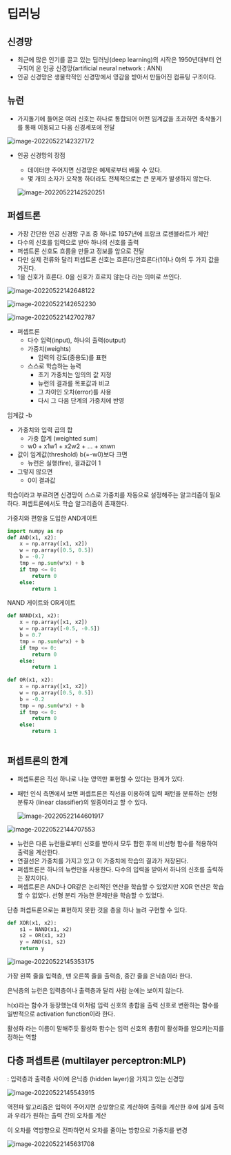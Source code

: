 # 딥러닝

## 신경망

- 최근에 많은 인기를 끌고 있는 딥러닝(deep learning)의 시작은 1950년대부터 연구되어 온 인공 신경망(artificial neural network : ANN)
- 인공 신경망은 생물학적인 신경망에서 영감을 받아서 만들어진 컴퓨팅 구조이다.

## 뉴런

- 가지돌기에 들어온 여러 신호는 하나로 통합되어 어떤 임계값을 초과하면 축삭돌기를 통해 이동되고 다음 신경세포에 전달

![image-20220522142327172](https://user-images.githubusercontent.com/102509786/169681060-5877140d-a610-4f89-bf02-f299a5a4f250.png)

- 인공 신경망의 장점

  - 데이터만 주어지면 신경망은 예제로부터 배울 수 있다.
  - 몇 개의 소자가 오작동 하더라도 전체적으로는 큰 문제가 발생하지 않는다.

  ![image-20220522142520251](https://user-images.githubusercontent.com/102509786/169681062-483a140d-f250-48c5-b488-218b9e260185.png)

## 퍼셉트론

- 가장 간단한 인공 신경망 구조 중 하나로 1957년에 프랑크 로젠블라트가 제안
- 다수의 신호를 입력으로 받아 하나의 신호를 출력
- 퍼셉트론 신호도 흐름을 만들고 정보를 앞으로 전달
- 다만 실제 전류와 달리 퍼셉트론 신호는 흐른다/안흐른다(1이나 0)의 두 가지 값을 가진다.
- 1을 신호가 흐른다. 0을 신호가 흐르지 않는다 라는 의미로 쓰인다.

![image-20220522142648122](https://user-images.githubusercontent.com/102509786/169681063-8261a122-c01f-49e4-8216-229ac23ddce3.png)

![image-20220522142652230](https://user-images.githubusercontent.com/102509786/169681064-31252907-2285-47bb-82fe-dbbac5a4a1b2.png)

![image-20220522142702787](https://user-images.githubusercontent.com/102509786/169681065-5d19eaa0-1cfd-4c1a-8502-621214a79881.png)



- 퍼셉트론
  - 다수 입력(input), 하나의 출력(output)
  - 가중치(weights)
    - 입력의 강도(중용도)를 표현
  - 스스로 학습하는 능력
    - 초기 가중치는 임의의 값 지정
    - 뉴런의 결과를 목표값과 비교
    - 그 차이인 오차(error)를 사용
    - 다시 그 다음 단계의 가중치에 반영



임계값 -b

- 가중치와 입력 곱의 합
  - 가중 합계 (weighted sum)
  - w0 + x1w1 + x2w2 + ... + xnwn
- 값이 임계값(threshold) b(=-w0)보다 크면
  - 뉴런은 실행(fire), 결과값이 1
- 그렇지 않으면
  - 0이 결과값



학습이라고 부르려면 신경망이 스스로 가중치를 자동으로 설정해주는 알고리즘이 필요하다. 퍼셉트론에서도 학습 알고리즘이 존재한다.



가중치와 편향을 도입한 AND게이트

```python
import numpy as np
def AND(x1, x2):
    x = np.array([x1, x2])
    w = np.array([0.5, 0.5])
    b = -0.7
    tmp = np.sum(w*x) + b
    if tmp <= 0:
        return 0
    else:
        return 1
```

NAND 게이트와 OR게이트

```python
def NAND(x1, x2):
    x = np.array([x1, x2])
    w = np.array([-0.5, -0.5])
    b = 0.7
    tmp = np.sum(w*x) + b
    if tmp <= 0:
        return 0
    else:
        return 1
    
def OR(x1, x2):
    x = np.array([x1, x2])
    w = np.array([0.5, 0.5])
    b = -0.2
    tmp = np.sum(w*x) + b
    if tmp <= 0:
        return 0
    else:
        return 1
    
```



## 퍼셉트론의 한계

- 퍼셉트론은 직선 하나로 나눈 영역만 표현할 수 있다는 한계가 있다.

- 패턴 인식 측면에서 보면 퍼셉트론은 직선을 이용하여 입력 패턴을 분류하는 선형 분류자 (linear classifier)의 일종이라고 할 수 있다.

  ![image-20220522144601917](https://user-images.githubusercontent.com/102509786/169681067-25a8c5f8-f02b-467f-a13a-47ff0396e10d.png)

![image-20220522144707553](https://user-images.githubusercontent.com/102509786/169681068-cbeb2289-5c09-40ca-a115-724312370fce.png)



- 뉴런은 다른 뉴런들로부터 신호를 받아서 모두 합한 후에 비선형 함수를 적용하여 출력을 계산한다.
- 연결선은 가중치를 가지고 있고 이 가중치에 학습의 결과가 저장된다.
- 퍼셉트론은 하나의 뉴런만을 사용한다. 다수의 입력을 받아서 하나의 신호를 출력하는 장치이다.
- 퍼셉트론은 AND나 OR같은 논리적인 연산을 학습할 수 있었지만 XOR 연산은 학습할 수 없었다. 선형 분리 가능한 문제만을 학습할 수 있었다.



단층 퍼셉트론으로는 표현하지 못한 것을 층을 하나 늘려 구현할 수 있다.

```python
def XOR(x1, x2):
    s1 = NAND(x1, x2)
    s2 = OR(x1, x2)
    y = AND(s1, s2)
    return y
```



![image-20220522145353175](https://user-images.githubusercontent.com/102509786/169681069-97203d99-d147-4a98-a5ac-e97ec406a601.png)

가장 왼쪽 줄을 입력층, 맨 오른쪽 줄을 출력층, 중간 줄을 은닉층이라 한다.

은닉층의 뉴런은 입력층이나 출력층과 달리 사람 눈에는 보이지 않는다.



h(x)라는 함수가 등장했는데 이처럼 입력 신호의 총합을 출력 신호로 변환하는 함수를 일반적으로 activation function이라 한다.

활성화 라는 이름이 말해주듯 활성화 함수는 입력 신호의 총합이 활성화를 일으키는지를 정하는 역할



## 다층 퍼셉트론 (multilayer perceptron:MLP)

: 입력층과 출력층 사이에 은닉층 (hidden layer)을 가지고 있는 신경망

![image-20220522145543915](https://user-images.githubusercontent.com/102509786/169681070-6045decf-b605-46a0-b8d8-0e8ef8f47411.png)



역전파 알고리즘은 입력이 주어지면 순방향으로 계산하여 출력을 계산한 후에 실제 출력과 우리가 원하는 출력 간의 오차를 계산

이 오차를 역방향으로 전파하면서 오차를 줄이는 방향으로 가중치를 변경

![image-20220522145631708](https://user-images.githubusercontent.com/102509786/169681071-4aa01e15-bc46-469b-b1cf-441dccbd3030.png)